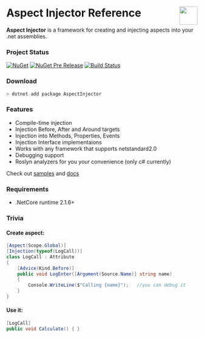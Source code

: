 <img src="https://raw.githubusercontent.com/pamidur/aspect-injector/master/package.png" width="48" align="right"/>Aspect Injector Reference
========================
**Aspect Injector** is a framework for creating and injecting aspects into your .net assemblies.

### Project Status ###
[![NuGet](https://img.shields.io/nuget/v/AspectInjector.svg)](https://www.nuget.org/packages/AspectInjector)
[![NuGet Pre Release](https://img.shields.io/nuget/vpre/AspectInjector.svg)](https://www.nuget.org/packages/AspectInjector)
[![Build Status](https://travis-ci.org/pamidur/aspect-injector.svg?branch=master)](https://travis-ci.org/pamidur/aspect-injector)

### Download ###
```bash
> dotnet add package AspectInjector
```

### Features ###
- Compile-time injection
- Injection Before, After and Around targets
- Injection into Methods, Properties, Events
- Injection Interface implementaions
- Works with any framework that supports netstandard2.0
- Debugging support
- Roslyn analyzers for you your convenience (only c# currently)

Check out [samples](samples) and [docs](docs)

### Requirements ###
- .NetCore runtime 2.1.6+

### Trivia ###

#### Create aspect:
```C#
[Aspect(Scope.Global)]
[Injection(typeof(LogCall))]
class LogCall : Attribute
{
    [Advice(Kind.Before)]
    public void LogEnter([Argument(Source.Name)] string name)
    {
        Console.WriteLine($"Calling {name}");   //you can debug it	
    }
}
```
#### Use it:
```C#
[LogCall]
public void Calculate() { }
```
